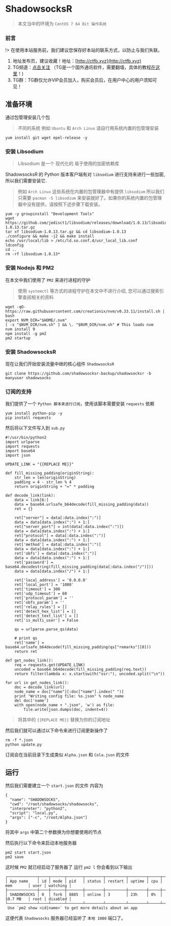 # ShadowsocksR

> 本文当中的环境为 `CentOS 7 64 Bit 操作系统`

### 前言

!&gt; 在使用本站服务前，我们建议您保存好本站的联系方式，以防止与我们失联。

1. 地址发布页，建议收藏！地址：[http://ctfb.xyz](http://ctfb.xyz)
2. TG频道：[点击关注](https://t.me/cctcloud) （TG是一个国外通讯软件，需要翻墙，具体的教程[在这里](/telegram)！\)
3. TG群：TG群仅允许VIP会员加入，购买会员后，在用户中心的用户须知可见！

## 准备环境

通过包管理安装几个包

> 不同的系统 例如 `Ubuntu` 和 `Arch Linux` 请自行用系统内置的包管理安装

```text
yum install git wget epel-release -y
```

### 安装 Libsodium

> Libsodium 是一个 现代化的 易于使用的加密依赖库

ShadowsocksR 的 Python 版本客户端有对 `libsodium` 进行支持来进行一些加密, 所以我们需要安装它.

> 例如 `Arch Linux` 这些系统在内置的包管理器中有提供 `libsodium` 所以我们只需要 `pacman -S libsodium` 来安装就好了。如果你的系统内置的包管理器中没有提供，请按照下述步骤下载安装。

```text
yum -y groupinstall "Development Tools"
wget https://github.com/jedisct1/libsodium/releases/download/1.0.13/libsodium-1.0.13.tar.gz
tar xf libsodium-1.0.13.tar.gz && cd libsodium-1.0.13
./configure && make -j2 && make install
echo /usr/local/lib > /etc/ld.so.conf.d/usr_local_lib.conf
ldconfig
cd ..
rm -rf libsodium-1.0.13*
```

### 安装 Nodejs 和 PM2

在本文中我们使用了 `PM2` 来进行进程的守护

> 使用 `systemctl` 等方式的进程守护在本文中不进行介绍, 您可以通过搜索引擎查阅相关的资料

```text
wget -qO- https://raw.githubusercontent.com/creationix/nvm/v0.33.11/install.sh | bash
export NVM_DIR="$HOME/.nvm"
[ -s "$NVM_DIR/nvm.sh" ] && \. "$NVM_DIR/nvm.sh" # This loads nvm
nvm install 9
npm install -g pm2
pm2 startup
```

### 安装 ShadowsocksR

现在让我们开始安装流量中继的核心组件 `ShadowsocksR`

```text
git clone https://github.com/shadowsocksr-backup/shadowsocksr -b manyuser shadowsocks
```

### 订阅的支持

我们提供了一个 `Python 脚本来进行订阅`，使用该脚本需要安装 `requests` 依赖

```text
yum install python-pip -y
pip install requests
```

然后将以下文件写入到 `sub.py`

```text
#!/usr/bin/python2
import urlparse
import requests
import base64
import json

UPDATE_LINK = "{{REPLACE ME}}"

def fill_missing_padding(originString):
    str_len = len(originString)
    padding = 4 - str_len % 4
    return originString + "=" * padding

def decode_link(link):
    data = link[6:]
    data = base64.urlsafe_b64decode(fill_missing_padding(data))
    ret = {}

    ret["server"] = data[:data.index(":")]
    data = data[data.index(":") + 1:]
    ret["server_port"] = int(data[:data.index(":")])
    data = data[data.index(":") + 1:]
    ret["protocol"] = data[:data.index(":")]
    data = data[data.index(":") + 1:]
    ret['method'] = data[:data.index(":")]
    data = data[data.index(":") + 1:]
    ret['obfs'] = data[:data.index(":")]
    data = data[data.index(":") + 1:]
    ret['password'] = base64.decodestring(fill_missing_padding(data[:data.index("/")]))
    data = data[data.index("/") + 1:]

    ret['local_address'] = '0.0.0.0'
    ret['local_port'] = '1080'
    ret['timeout'] = 300
    ret['udp_timeout'] = 60
    ret['protocol_param'] = ''
    ret['obfs_param'] = ''
    ret['relay_rules'] = []
    ret['detect_hex_list'] = []
    ret['detect_text_list'] = []
    ret['is_multi_user'] = False

    qs = urlparse.parse_qs(data)

    # print qs
    ret['name'] = base64.urlsafe_b64decode(fill_missing_padding(qs["remarks"][0]))
    return ret

def get_nodes_link():
    req = requests.get(UPDATE_LINK)
    uncoded = base64.b64decode(fill_missing_padding(req.text))
    return filter(lambda x: x.startswith("ssr:"), uncoded.split("\n"))

for url in get_nodes_link():
    doc = decode_link(url)
    node_name = doc["name"][:doc["name"].index(" ")]
    print "Writing config file: %s.json" % node_name
    del doc['name']
    with open(node_name + ".json", 'w') as file:
        file.write(json.dumps(doc, indent=4))
```

> 将其中的 `{{REPLACE ME}}` 替换为你的订阅地址

然后我们就可以通过以下命令来进行订阅更新操作了

```text
rm -f *.json
python update.py
```

订阅会在当前目录下生成类似 `Alpha.json` 和 `Cola.json` 的文件

## 运行

然后我们需要建立一个 `start.json` 的文件 内容为

```text
{
  "name": "SHADOWSOCKS",
  "cwd": "/root/shadowsocks/shadowsocks",
  "interpreter": "python2",
  "script": "local.py",
  "args": ["-c", "/root/Alpha.json"]
}
```

将其中 `args` 中第二个参数换为你想要使用的节点

然后执行以下命令来启动本地服务器

```text
pm2 start start.json
pm2 save
```

这时候 `PM2` 就已经启动了服务器了 运行 `pm2 l` 你会看到以下输出

```text
┌─────────────┬────┬──────┬───────┬────────┬─────────┬────────┬─────┬───────────┬──────┬──────────┐
│ App name    │ id │ mode │ pid   │ status │ restart │ uptime │ cpu │ mem       │ user │ watching │
├─────────────┼────┼──────┼───────┼────────┼─────────┼────────┼─────┼───────────┼──────┼──────────┤
│ SHADOWSOCKS │ 0  │ fork │ 8885  │ online │ 3       │ 23h    │ 0%  │ 10.7 MB   │ root │ disabled │
└─────────────┴────┴──────┴───────┴────────┴─────────┴────────┴─────┴───────────┴──────┴──────────┘
 Use `pm2 show <id|name>` to get more details about an app
```

这便代表 `Shadowsocks` 服务器已经监听了 `本地 1080` 端口了。


